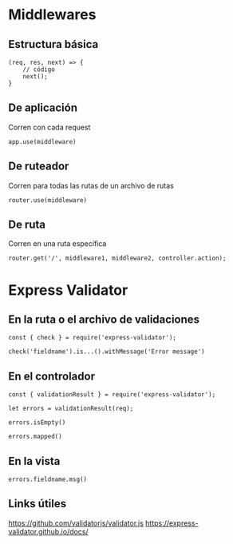 # Middlewares

## Estructura básica

```
(req, res, next) => {
    // código
    next();
}
```

## De aplicación

Corren con cada request

`app.use(middleware)`

## De ruteador

Corren para todas las rutas de un archivo de rutas

`router.use(middleware)`

## De ruta

Corren en una ruta específica

`router.get('/', middleware1, middleware2, controller.action);`

# Express Validator

## En la ruta o el archivo de validaciones

`const { check } = require('express-validator');`

`check('fieldname').is...().withMessage('Error message')`


## En el controlador

`const { validationResult } = require('express-validator');`

`let errors = validationResult(req);`

`errors.isEmpty()`

`errors.mapped()`

## En la vista

`errors.fieldname.msg()`


## Links útiles

https://github.com/validatorjs/validator.js
https://express-validator.github.io/docs/
